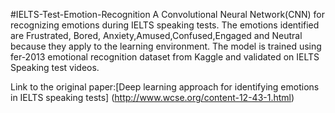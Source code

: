 #IELTS-Test-Emotion-Recognition
A Convolutional Neural Network(CNN) for recognizing emotions during IELTS speaking tests. The emotions identified are Frustrated, 
Bored, Anxiety,Amused,Confused,Engaged and Neutral because they apply to the learning environment.
The model is trained using fer-2013 emotional recognition dataset from Kaggle and validated on IELTS Speaking test videos.


Link to the original paper:[Deep learning approach for identifying emotions in IELTS speaking tests]
(http://www.wcse.org/content-12-43-1.html)
